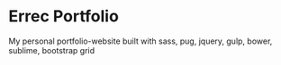 # Errec Portfolio

My personal portfolio-website built with sass, pug, jquery, gulp, bower, sublime, bootstrap grid
